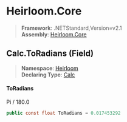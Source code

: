 # Heirloom.Core

> **Framework**: .NETStandard,Version=v2.1  
> **Assembly**: [Heirloom.Core][0]

## Calc.ToRadians (Field)

> **Namespace**: [Heirloom][0]  
> **Declaring Type**: [Calc][1]

#### ToRadians

Pi / 180.0

```cs
public const float ToRadians = 0.017453292
```

[0]: ../../../Heirloom.Core.md
[1]: ../Calc.md
